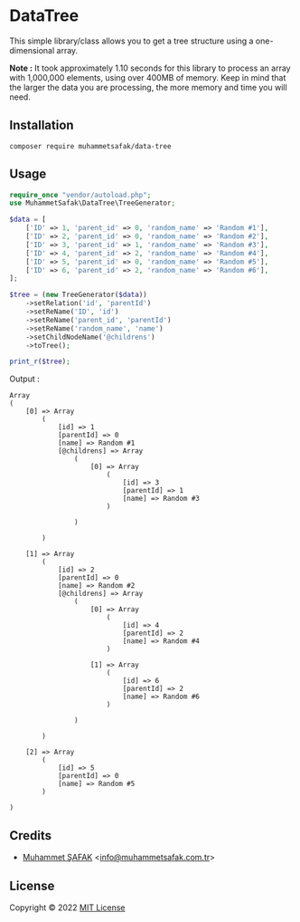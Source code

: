 # DataTree

This simple library/class allows you to get a tree structure using a one-dimensional array.

__Note :__ It took approximately 1.10 seconds for this library to process an array with 1,000,000 elements, using over 400MB of memory. Keep in mind that the larger the data you are processing, the more memory and time you will need.

## Installation

```
composer require muhammetsafak/data-tree
```

## Usage

```php
require_once "vendor/autoload.php";
use MuhammetSafak\DataTree\TreeGenerator;

$data = [
    ['ID' => 1, 'parent_id' => 0, 'random_name' => 'Random #1'],
    ['ID' => 2, 'parent_id' => 0, 'random_name' => 'Random #2'],
    ['ID' => 3, 'parent_id' => 1, 'random_name' => 'Random #3'],
    ['ID' => 4, 'parent_id' => 2, 'random_name' => 'Random #4'],
    ['ID' => 5, 'parent_id' => 0, 'random_name' => 'Random #5'],
    ['ID' => 6, 'parent_id' => 2, 'random_name' => 'Random #6'],
];

$tree = (new TreeGenerator($data))
    ->setRelation('id', 'parentId')
    ->setReName('ID', 'id')
    ->setReName('parent_id', 'parentId')
    ->setReName('random_name', 'name')
    ->setChildNodeName('@childrens')
    ->toTree();

print_r($tree);
```

Output : 

```
Array
(
    [0] => Array
        (
            [id] => 1
            [parentId] => 0
            [name] => Random #1
            [@childrens] => Array
                (
                    [0] => Array
                        (
                            [id] => 3
                            [parentId] => 1
                            [name] => Random #3
                        )

                )

        )

    [1] => Array
        (
            [id] => 2
            [parentId] => 0
            [name] => Random #2
            [@childrens] => Array
                (
                    [0] => Array
                        (
                            [id] => 4
                            [parentId] => 2
                            [name] => Random #4
                        )

                    [1] => Array
                        (
                            [id] => 6
                            [parentId] => 2
                            [name] => Random #6
                        )

                )

        )

    [2] => Array
        (
            [id] => 5
            [parentId] => 0
            [name] => Random #5
        )

)
```

## Credits

- [Muhammet ŞAFAK](https://www.muhammetsafak.com.tr) <<info@muhammetsafak.com.tr>>

## License

Copyright &copy; 2022 [MIT License](./LICENSE)